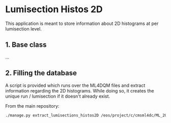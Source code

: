 # Lumisection Histos 2D

This application is meant to store information about 2D histograms at per lumisection level.

## 1. Base class

...

## 2. Filling the database

A script is provided which runs over the ML4DQM files and extract information regarding the 2D histograms. While doing so, it creates the unique run / lumisection if it doesn't already exist.

From the main repository:
```bash
./manage.py extract_lumisections_histos2D /eos/project/c/cmsml4dc/ML_2020/UL2017_Data/DF2017B_2D_Complete/ZeroBias_2017B_DataFrame_2D_1.csv
```
